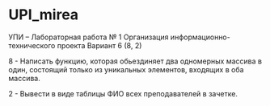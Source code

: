 # UPI_mirea
УПИ – Лабораторная работа № 1 Организация информационно-технического проекта
Вариант 6 (8, 2)

8 - Написать функцию, которая обьездиняет два одномерных массива в один, состоящий только из уникальных элементов, входящих в оба массива.

2 - Вывести в виде таблицы ФИО всех преподавателей в зачетке.